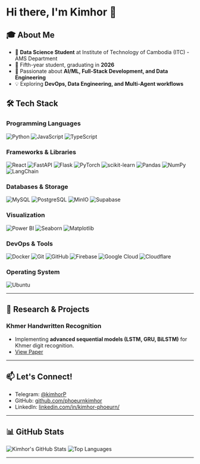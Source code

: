 # Hi there, I'm Kimhor 👋

## 🎓 About Me
- 🔬 **Data Science Student** at Institute of Technology of Cambodia (ITC) - AMS Department
- 🎯 Fifth-year student, graduating in **2026**
- 🌟 Passionate about **AI/ML, Full-Stack Development, and Data Engineering**
- 💡 Exploring **DevOps, Data Engineering, and Multi-Agent workflows**

## 🛠️ Tech Stack

### Programming Languages
![Python](https://img.shields.io/badge/Python-3776AB?style=for-the-badge&logo=python&logoColor=white)
![JavaScript](https://img.shields.io/badge/JavaScript-F7DF1E?style=for-the-badge&logo=javascript&logoColor=black)
![TypeScript](https://img.shields.io/badge/TypeScript-007ACC?style=for-the-badge&logo=typescript&logoColor=white)


### Frameworks & Libraries
![React](https://img.shields.io/badge/React-20232A?style=for-the-badge&logo=react&logoColor=61DAFB)
![FastAPI](https://img.shields.io/badge/FastAPI-005571?style=for-the-badge&logo=fastapi)
![Flask](https://img.shields.io/badge/Flask-000000?style=for-the-badge&logo=flask&logoColor=white)
![PyTorch](https://img.shields.io/badge/PyTorch-EE4C2C?style=for-the-badge&logo=pytorch&logoColor=white)
![scikit-learn](https://img.shields.io/badge/scikit--learn-F7931E?style=for-the-badge&logo=scikit-learn&logoColor=white)
![Pandas](https://img.shields.io/badge/pandas-150458?style=for-the-badge&logo=pandas&logoColor=white)
![NumPy](https://img.shields.io/badge/numpy-013243?style=for-the-badge&logo=numpy&logoColor=white)
![LangChain](https://img.shields.io/badge/LangChain-ffffff?logo=langchain&logoColor=green&style=for-the-badge)

### Databases & Storage
![MySQL](https://img.shields.io/badge/MySQL-4479A1?style=for-the-badge&logo=mysql&logoColor=white)
![PostgreSQL](https://img.shields.io/badge/PostgreSQL-316192?style=for-the-badge&logo=postgresql&logoColor=white)
![MinIO](https://img.shields.io/badge/MinIO-C72E49?style=for-the-badge&logo=minio&logoColor=white)
![Supabase](https://img.shields.io/badge/Supabase-3FCF8E?logo=supabase&logoColor=fff&stlye=for-the-badge)

### Visualization
![Power BI](https://img.shields.io/badge/Power%20BI-F2C811?style=for-the-badge&logo=powerbi&logoColor=black)
![Seaborn](https://img.shields.io/badge/-Seaborn-3776AB?style=for-the-badge&logo=python&logoColor=white)
![Matplotlib](https://img.shields.io/badge/-Matplotlib-000000?style=for-the-badge&logo=python)

### DevOps & Tools
![Docker](https://img.shields.io/badge/Docker-2496ED?style=for-the-badge&logo=docker&logoColor=white)
![Git](https://img.shields.io/badge/Git-F05032?style=for-the-badge&logo=git&logoColor=white)
![GitHub](https://img.shields.io/badge/GitHub-100000?style=for-the-badge&logo=github&logoColor=white)
![Firebase](https://img.shields.io/badge/Firebase-039BE5?logo=Firebase&logoColor=white&style=for-the-badge)
![Google Cloud](https://img.shields.io/badge/Google%20Cloud-4285F4?&style=for-the-badge&logo=Google%20Cloud&logoColor=white)
![Cloudflare](https://img.shields.io/badge/Cloudflare-F38020?style=for-the-badge&logo=Cloudflare&logoColor=white)

### Operating System
![Ubuntu](https://img.shields.io/badge/Ubuntu-E95420?style=for-the-badge&logo=ubuntu&logoColor=white)

---

## 🔬 Research & Projects

### Khmer Handwritten Recognition
- Implementing **advanced sequential models (LSTM, GRU, BiLSTM)** for Khmer digit recognition.  
- [View Paper](https://drive.google.com/file/d/1JDo-DWBjBXznPCYfNGPYfxa-AKgkWS7l/view?usp=sharing)

---


## 📫 Let's Connect!
- Telegram: [@kimhorP](https://t.me/kimhorP)  
- GitHub: [github.com/phoeurnkimhor](https://github.com/phoeurnkimhor)  
- LinkedIn: [linkedin.com/in/kimhor-phoeurn/](https://www.linkedin.com/in/kimhor-phoeurn)  


---

## 📊 GitHub Stats
![Kimhor's GitHub Stats](https://github-readme-stats.vercel.app/api?username=phoeurnkimhor&show_icons=true&theme=radical)
![Top Languages](https://github-readme-stats.vercel.app/api/top-langs/?username=phoeurnkimhor&layout=compact&theme=radical)

---

